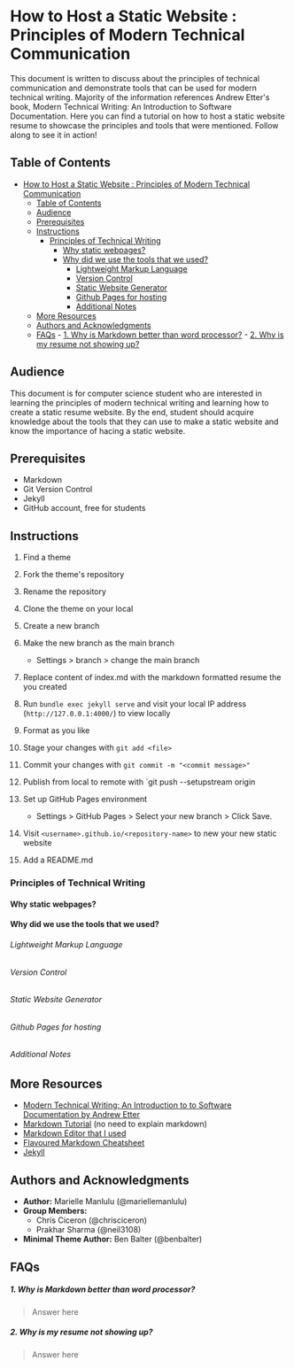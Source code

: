 # How to Host a Static Website : Principles of Modern Technical Communication

This document is written to discuss about the principles of technical communication and demonstrate tools that can be used for modern technical writing. Majority of the information references Andrew Etter's book, Modern Technical Writing: An Introduction to Software Documentation. Here you can find a tutorial on how to host a static website resume to showcase the principles and tools that were mentioned. Follow along to see it in action!

## Table of Contents

- [How to Host a Static Website : Principles of Modern Technical Communication](#how-to-host-a-static-website--principles-of-modern-technical-communication)
  - [Table of Contents](#table-of-contents)
  - [Audience](#audience)
  - [Prerequisites](#prerequisites)
  - [Instructions](#instructions)
    - [Principles of Technical Writing](#principles-of-technical-writing)
      - [Why static webpages?](#why-static-webpages)
      - [Why did we use the tools that we used?](#why-did-we-use-the-tools-that-we-used)
          - [Lightweight Markup Language](#lightweight-markup-language)
          - [Version Control](#version-control)
          - [Static Website Generator](#static-website-generator)
          - [Github Pages for hosting](#github-pages-for-hosting)
          - [Additional Notes](#additional-notes)
  - [More Resources](#more-resources)
  - [Authors and Acknowledgments](#authors-and-acknowledgments)
  - [FAQs](#faqs)
        - [1. Why is Markdown better than word processor?](#1-why-is-markdown-better-than-word-processor)
        - [2. Why is my resume not showing up?](#2-why-is-my-resume-not-showing-up)

## Audience

This document is for computer science student who are interested in learning the principles of modern technical writing and learning how to create a static resume website. By the end, student should acquire knowledge about the tools that they can use to make a static website and know the importance of hacing a static website.

## Prerequisites

- Markdown
- Git Version Control
- Jekyll
- GitHub account, free for students

## Instructions

1. Find a theme
2. Fork the theme's repository
3. Rename the repository
4. Clone the theme on your local
5. Create a new branch
6. Make the new branch as the main branch

   - Settings > branch > change the main branch

7. Replace content of index.md with the markdown formatted resume the you created
8. Run `bundle exec jekyll serve` and visit your local IP address (`http://127.0.0.1:4000/`) to view locally
9. Format as you like
10. Stage your changes with `git add <file>`
11. Commit your changes with `git commit -m "<commit message>"`
12. Publish from local to remote with `git push --setupstream origin <new-branch-name>
13. Set up GitHub Pages environment
    - Settings > GitHub Pages > Select your new branch > Click Save.
14. Visit `<username>.github.io/<repository-name>` to new your new static website
15. Add a README.md

### Principles of Technical Writing

#### Why static webpages?

#### Why did we use the tools that we used?

###### Lightweight Markup Language

###### Version Control

###### Static Website Generator

###### Github Pages for hosting

###### Additional Notes

## More Resources

- [Modern Technical Writing: An Introduction to to Software Documentation by Andrew Etter](https://www.amazon.ca/Modern-Technical-Writing-Introduction-Documentation-ebook/dp/B01A2QL9SS)
- [Markdown Tutorial](https://www.markdowntutorial.com/) (no need to explain markdown)
- [Markdown Editor that I used](https://jbt.github.io/markdown-editor/)
- [Flavoured Markdown Cheatsheet](https://enterprise.github.com/downloads/en/markdown-cheatsheet.pdf)
- [Jekyll](https://jekyllrb.com/)

## Authors and Acknowledgments

- **Author:** Marielle Manlulu (@mariellemanlulu)
- **Group Members:**
  - Chris Ciceron (@chrisciceron)
  - Prakhar Sharma (@neil3108)
- **Minimal Theme Author:** Ben Balter (@benbalter)

## FAQs

##### 1. Why is Markdown better than word processor?

> Answer here

##### 2. Why is my resume not showing up?

> Answer here
